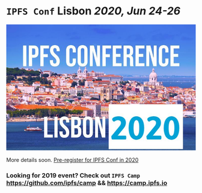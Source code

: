 # `IPFS Conf` Lisbon _2020, Jun 24-26_

![](img/Lisbon-small.jpeg)

More details soon. [Pre-register for IPFS Conf in 2020](https://goo.gl/forms/0Pu6VZzG8pRAmrrv2)

### Looking for 2019 event? Check out `IPFS Camp` https://github.com/ipfs/camp && https://camp.ipfs.io
